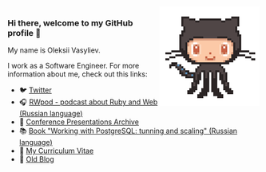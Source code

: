 
<img align="right" src="https://github.com/le0pard/le0pard/raw/master/octocat.gif" width="200" height="200" />

### Hi there, welcome to my GitHub profile 👋

My name is Oleksii Vasyliev. 

I work as a Software Engineer. For more information about me, check out this links:

 - :bird: [Twitter](https://twitter.com/leopard_me/)
 - :headphones: [RWpod - podcast about Ruby and Web (Russian language)](https://www.rwpod.com/)
 - :notebook: [Conference Presentations Archive](https://leopard.in.ua/presentations/)
 - :books: [Book "Working with PostgreSQL: tunning and scaling" (Russian language)](https://postgresql.leopard.in.ua/)
 - :scroll: [My Curriculum Vitae](https://github.com/le0pard/cv)
 - :memo: [Old Blog](https://leopard.in.ua/)
